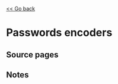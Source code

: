 [<< Go back](https://artoasmith.github.io/sf-preps/)

# Passwords encoders

## Source pages

## Notes

